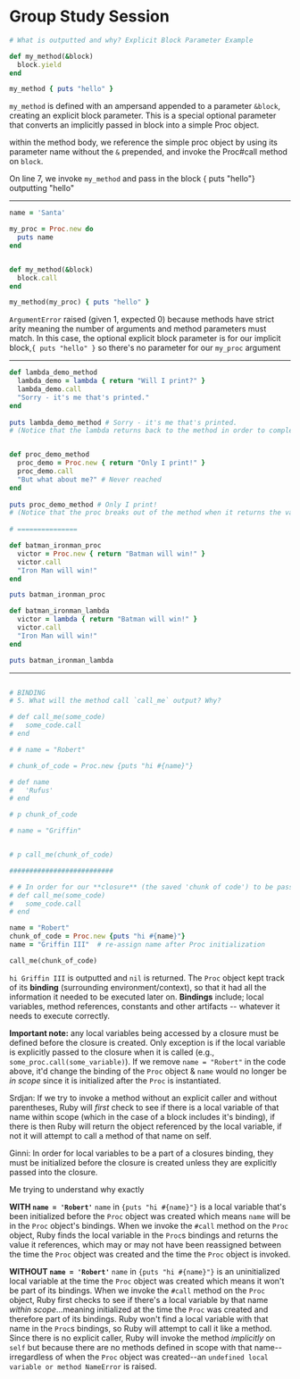 # Group Study Session

```ruby
# What is outputted and why? Explicit Block Parameter Example

def my_method(&block)
  block.yield
end

my_method { puts "hello" }
```

`my_method` is defined with an ampersand appended to a parameter `&block`, creating an explicit block parameter.  This is a special optional parameter that converts an implicitly passed in block into a simple Proc object. 

within the method body, we reference the simple proc object by using its parameter name without the `&` prepended, and invoke the Proc#call method on `block`.

On line 7, we invoke `my_method` and pass in the block 
{ puts "hello"} outputting "hello"

---

```ruby
name = 'Santa'

my_proc = Proc.new do 
  puts name
end


def my_method(&block)
  block.call
end

my_method(my_proc) { puts "hello" }
```

`ArgumentError` raised (given 1, expected 0) because methods have strict arity meaning the number of arguments and method parameters must match. In this case, the optional explicit block parameter is for our implicit block,`{ puts "hello" }` so there's no parameter for  our `my_proc` argument

---

```ruby
def lambda_demo_method
  lambda_demo = lambda { return "Will I print?" }
  lambda_demo.call
  "Sorry - it's me that's printed."
end
 
puts lambda_demo_method # Sorry - it's me that's printed.
# (Notice that the lambda returns back to the method in order to complete it.)


def proc_demo_method
  proc_demo = Proc.new { return "Only I print!" }
  proc_demo.call
  "But what about me?" # Never reached
end
 
puts proc_demo_method # Only I print!
# (Notice that the proc breaks out of the method when it returns the value.)
 
# ===============

def batman_ironman_proc
  victor = Proc.new { return "Batman will win!" }
  victor.call
  "Iron Man will win!"
end

puts batman_ironman_proc

def batman_ironman_lambda
  victor = lambda { return "Batman will win!" }
  victor.call
  "Iron Man will win!"
end

puts batman_ironman_lambda
```

---

```ruby

# BINDING
# 5. What will the method call `call_me` output? Why?

# def call_me(some_code)
#   some_code.call
# end

# # name = "Robert"

# chunk_of_code = Proc.new {puts "hi #{name}"}

# def name 
#   'Rufus'
# end

# p chunk_of_code

# name = "Griffin"


# p call_me(chunk_of_code)

##########################

# # In order for our **closure** (the saved 'chunk of code') to be passed around and executed at a later time, it must understand the surrounding context from where it was defined.
# def call_me(some_code)
#   some_code.call
# end

name = "Robert"
chunk_of_code = Proc.new {puts "hi #{name}"}
name = "Griffin III"  # re-assign name after Proc initialization

call_me(chunk_of_code)
```

`hi Griffin III` is outputted and `nil` is returned.
The `Proc` object kept track of its **binding** (surrounding environment/context), so that it had all the information it needed to be executed later on.
**Bindings** include; local variables, method references, constants and other artifacts -- whatever it needs to execute correctly.

**Important note:** any local variables being accessed by a closure must be defined before the closure is created. Only exception is if the local variable is explicitly passed to the closure when it is called (e.g., `some_proc.call(some_variable)`). If we remove `name = "Robert"` in the code above, it'd change the binding of the `Proc` object & `name` would no longer be *in scope* since it is initialized after the `Proc` is instantiated.

Srdjan: If we try to invoke a method without an explicit caller and without parentheses, Ruby will *first* check to see if there is a local variable of that name within scope (which in the case of a block includes it's binding), if there is then Ruby will return the object referenced by the local variable, if not it will attempt to call a method of that name on self. 

Ginni: In order for local variables to be a part of a closures binding, they must be initialized before the closure is created unless they are explicitly passed into the closure.

Me trying to understand why exactly

**WITH `name = 'Robert'`**
`name` in `{puts "hi #{name}"}` is a local variable that's been initialized before the `Proc` object was created which means `name` will be in the `Proc` object's bindings. When we invoke the `#call` method on the `Proc` object, Ruby finds the local variable in the `Proc`s bindings and returns the value it references, which may or may not have been reassigned between the time the `Proc` object was created and the time the `Proc` object is invoked.

**WITHOUT `name = 'Robert'`**
`name` in `{puts "hi #{name}"}` is an uninitialized local variable at the time the `Proc` object was created which means it won't be part of its bindings. When we invoke the `#call` method on the `Proc` object, Ruby first checks to see if there's a local variable by that name *within scope*...meaning initialized at the time the `Proc` was created and therefore part of its bindings. Ruby won't find a local variable with that name in the `Proc`s bindings, so Ruby will attempt to call it like a method. Since there is no explicit caller, Ruby will invoke the method *implicitly* on `self` but because there are no methods defined in scope with that name--irregardless of when the `Proc` object was created--an `undefined local variable or method NameError` is raised.

